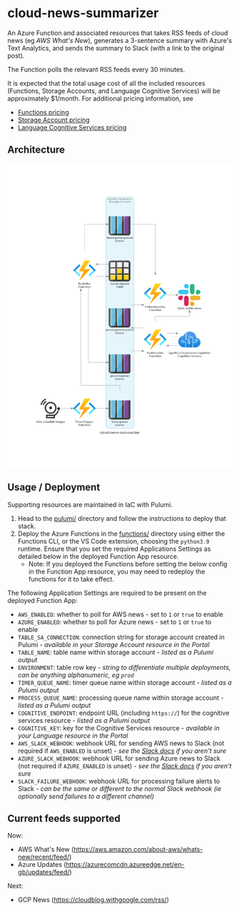 # cloud-news-summarizer
An Azure Function and associated resources that takes RSS feeds of cloud news (eg _AWS What's New_), generates a 3-sentence summary with Azure's Text Analytics, and sends the summary to Slack (with a link to the original post).

The Function polls the relevant RSS feeds every 30 minutes.

It is expected that the total usage cost of all the included resources (Functions, Storage Accounts, and Language Cognitive Services) will be approximately $1/month. For additional pricing information, see
- [Functions pricing](https://azure.microsoft.com/en-us/pricing/details/functions/)
- [Storage Account pricing](https://azure.microsoft.com/en-gb/pricing/details/storage/)
- [Language Cognitive Services pricing](https://azure.microsoft.com/en-gb/pricing/details/cognitive-services/language-service/)

## Architecture
![Architecture diagram](./.img/cloud-news-summarizer.png)

## Usage / Deployment
Supporting resources are maintained in IaC with Pulumi. 
1. Head to the [pulumi/](./pulumi) directory and follow the instructions to deploy that stack.
2. Deploy the Azure Functions in the [functions/](./functions) directory using either the Functions CLI, or the VS Code extension, choosing the `python3.9` runtime. Ensure that you set the required Applications Settings as detailed below in the deployed Function App resource.
   - Note: If you deployed the Functions before setting the below config in the Function App resource, you may need to redeploy the functions for it to take effect.

The following Application Settings are required to be present on the deployed Function App:
- `AWS_ENABLED`: whether to poll for AWS news - set to `1` or `true` to enable
- `AZURE_ENABLED`: whether to poll for Azure news - set to `1` or `true` to enable
- `TABLE_SA_CONNECTION`: connection string for storage account created in Pulumi - _available in your Storage Account resource in the Portal_
- `TABLE_NAME`: table name within storage account - _listed as a Pulumi output_
- `ENVIRONMENT`: table row key - _string to differentiate multiple deployments, can be anything alphanumeric, eg `prod`_
- `TIMER_QUEUE_NAME`: timer queue name within storage account - _listed as a Pulumi output_
- `PROCESS_QUEUE_NAME`: processing queue name within storage account - _listed as a Pulumi output_
- `COGNITIVE_ENDPOINT`: endpoint URL (including `https://`) for the cognitive services resource - _listed as a Pulumi output_
- `COGNITIVE_KEY`: key for the Cognitive Services resource - _available in your Language resource in the Portal_
- `AWS_SLACK_WEBHOOK`: webhook URL for sending AWS news to Slack (not required if `AWS_ENABLED` is unset) - _see the [Slack docs](https://api.slack.com/messaging/webhooks) if you aren't sure_
- `AZURE_SLACK_WEBHOOK`: webhook URL for sending Azure news to Slack (not required if `AZURE_ENABLED` is unset) - _see the [Slack docs](https://api.slack.com/messaging/webhooks) if you aren't sure_
- `SLACK_FAILURE_WEBHOOK`: webhook URL for processing failure alerts to Slack - _can be the same or different to the normal Slack webhook (ie optionally send failures to a different channel)_

## Current feeds supported
Now:
- AWS What's New (https://aws.amazon.com/about-aws/whats-new/recent/feed/)
- Azure Updates (https://azurecomcdn.azureedge.net/en-gb/updates/feed/)

Next:
- GCP News (https://cloudblog.withgoogle.com/rss/)

